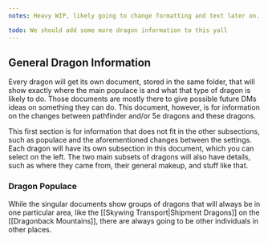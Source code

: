 ```yaml
---
notes: Heavy WIP, likely going to change formatting and text later on. Expect grammar mistakes or for sections to be nothing but bullet points for now.

todo: We should add some more dragon information to this yall
---
```

## General Dragon Information
Every dragon will get its own document, stored in the same folder, that will show exactly where the main populace is and what that type of dragon is likely to do. Those documents are mostly there to give possible future DMs ideas on something they can do. This document, however, is for information on the changes between pathfinder and/or 5e dragons and these dragons. 

This first section is for information that does not fit in the other subsections, such as populace and the aforementioned changes between the settings. Each dragon will have its own subsection in this document, which you can select on the left. The two main subsets of dragons will also have details, such as where they came from, their general makeup, and stuff like that. 
### Dragon Populace
While the singular documents show groups of dragons that will always be in one particular area, like the [[Skywing Transport|Shipment Dragons]] on the [[Dragonback Mountains]], there are always going to be other individuals in other places.